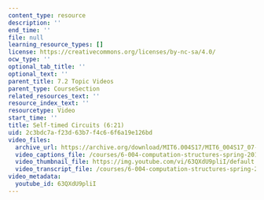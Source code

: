 ```yaml
---
content_type: resource
description: ''
end_time: ''
file: null
learning_resource_types: []
license: https://creativecommons.org/licenses/by-nc-sa/4.0/
ocw_type: ''
optional_tab_title: ''
optional_text: ''
parent_title: 7.2 Topic Videos
parent_type: CourseSection
related_resources_text: ''
resource_index_text: ''
resourcetype: Video
start_time: ''
title: Self-timed Circuits (6:21)
uid: 2c3bdc7a-f23d-63b7-f4c6-6f6a19e126bd
video_files:
  archive_url: https://archive.org/download/MIT6.004S17/MIT6_004S17_07-02-05_300k.mp4
  video_captions_file: /courses/6-004-computation-structures-spring-2017/9c33fbee08655fbaaeeca1c229071662_63QXdU9pliI.vtt
  video_thumbnail_file: https://img.youtube.com/vi/63QXdU9pliI/default.jpg
  video_transcript_file: /courses/6-004-computation-structures-spring-2017/5114190e2cbb4e1653a41194a6714bbf_63QXdU9pliI.pdf
video_metadata:
  youtube_id: 63QXdU9pliI
---
```

